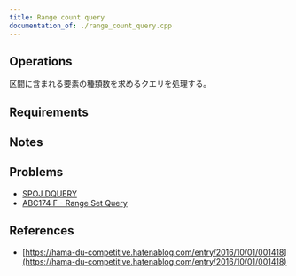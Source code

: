 ```yaml
---
title: Range count query
documentation_of: ./range_count_query.cpp
---
```


## Operations

区間に含まれる要素の種類数を求めるクエリを処理する。

## Requirements

## Notes

## Problems

- [SPOJ DQUERY](https://www.spoj.com/problems/DQUERY/)
- [ABC174 F - Range Set Query](https://atcoder.jp/contests/abc174/tasks/abc174_f)

## References

- [https://hama-du-competitive.hatenablog.com/entry/2016/10/01/001418](https://hama-du-competitive.hatenablog.com/entry/2016/10/01/001418)
